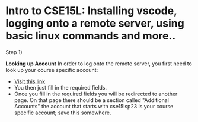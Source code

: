# Intro to CSE15L: Installing vscode, logging onto a remote server, using basic linux commands and more..

Step 1)

**Looking up Account**
In order to log onto the remote server, you first need to look up your course specific account:

*  [Visit this link](https://sdacs.ucsd.edu/~icc/index.php)
*  You then just fill in the required fields. 
*  Once you fill in the required fields you will be redirected to another page. On that page there should be a section called "Additional Accounts" the account that starts with cse15lsp23 is your course specific account; save this somewhere.


